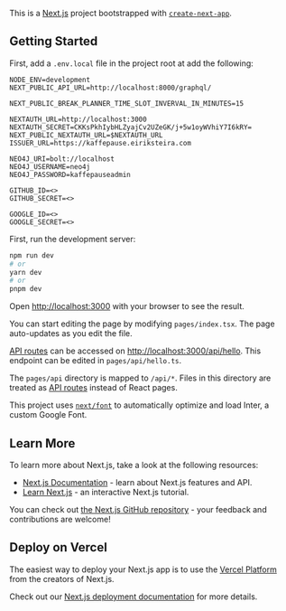 This is a [Next.js](https://nextjs.org/) project bootstrapped with [`create-next-app`](https://github.com/vercel/next.js/tree/canary/packages/create-next-app).

## Getting Started

First, add a `.env.local` file in the project root at add the following: 

```
NODE_ENV=development
NEXT_PUBLIC_API_URL=http://localhost:8000/graphql/

NEXT_PUBLIC_BREAK_PLANNER_TIME_SLOT_INVERVAL_IN_MINUTES=15

NEXTAUTH_URL=http://localhost:3000
NEXTAUTH_SECRET=CKKsPkhIybHLZyajCv2UZeGK/j+5w1oyWVhiY7I6kRY=
NEXT_PUBLIC_NEXTAUTH_URL=$NEXTAUTH_URL
ISSUER_URL=https://kaffepause.eiriksteira.com

NEO4J_URI=bolt://localhost
NEO4J_USERNAME=neo4j
NEO4J_PASSWORD=kaffepauseadmin

GITHUB_ID=<>
GITHUB_SECRET=<>

GOOGLE_ID=<>
GOOGLE_SECRET=<>

```

First, run the development server:

```bash
npm run dev
# or
yarn dev
# or
pnpm dev
```

Open [http://localhost:3000](http://localhost:3000) with your browser to see the result.

You can start editing the page by modifying `pages/index.tsx`. The page auto-updates as you edit the file.

[API routes](https://nextjs.org/docs/api-routes/introduction) can be accessed on [http://localhost:3000/api/hello](http://localhost:3000/api/hello). This endpoint can be edited in `pages/api/hello.ts`.

The `pages/api` directory is mapped to `/api/*`. Files in this directory are treated as [API routes](https://nextjs.org/docs/api-routes/introduction) instead of React pages.

This project uses [`next/font`](https://nextjs.org/docs/basic-features/font-optimization) to automatically optimize and load Inter, a custom Google Font.

## Learn More

To learn more about Next.js, take a look at the following resources:

- [Next.js Documentation](https://nextjs.org/docs) - learn about Next.js features and API.
- [Learn Next.js](https://nextjs.org/learn) - an interactive Next.js tutorial.

You can check out [the Next.js GitHub repository](https://github.com/vercel/next.js/) - your feedback and contributions are welcome!

## Deploy on Vercel

The easiest way to deploy your Next.js app is to use the [Vercel Platform](https://vercel.com/new?utm_medium=default-template&filter=next.js&utm_source=create-next-app&utm_campaign=create-next-app-readme) from the creators of Next.js.

Check out our [Next.js deployment documentation](https://nextjs.org/docs/deployment) for more details.
